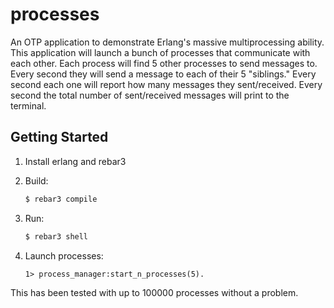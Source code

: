 processes
=====

An OTP application to demonstrate Erlang's massive multiprocessing ability.  This application
will launch a bunch of processes that communicate with each other.  Each process will find
5 other processes to send messages to.  Every second they will send a message to each of their
5 "siblings."  Every second each one will report how many messages they sent/received.  Every
second the total number of sent/received messages will print to the terminal.

## Getting Started

1. Install erlang and rebar3
2. Build:

    ```bash
    $ rebar3 compile
    ```

3. Run:

    ```bash
    $ rebar3 shell
    ```

4. Launch processes:
    
    ```
    1> process_manager:start_n_processes(5).

This has been tested with up to 100000 processes without a problem.


